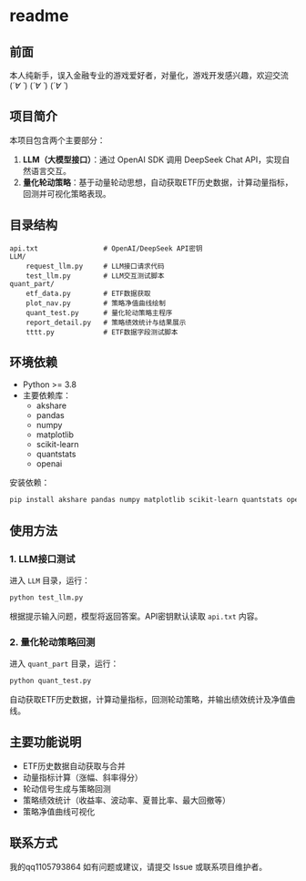 # readme

## 前面
本人纯新手，误入金融专业的游戏爱好者，对量化，游戏开发感兴趣，欢迎交流(*´∀ ˋ*) (*´∀ ˋ*) (*´∀ ˋ*) 
## 项目简介

本项目包含两个主要部分：

1. **LLM（大模型接口）**：通过 OpenAI SDK 调用 DeepSeek Chat API，实现自然语言交互。
2. **量化轮动策略**：基于动量轮动思想，自动获取ETF历史数据，计算动量指标，回测并可视化策略表现。

## 目录结构

```
api.txt                # OpenAI/DeepSeek API密钥
LLM/
    request_llm.py     # LLM接口请求代码
    test_llm.py        # LLM交互测试脚本
quant_part/
    etf_data.py        # ETF数据获取
    plot_nav.py        # 策略净值曲线绘制
    quant_test.py      # 量化轮动策略主程序
    report_detail.py   # 策略绩效统计与结果展示
    tttt.py            # ETF数据字段测试脚本
```

## 环境依赖

- Python >= 3.8
- 主要依赖库：
  - akshare
  - pandas
  - numpy
  - matplotlib
  - scikit-learn
  - quantstats
  - openai

安装依赖：
```sh
pip install akshare pandas numpy matplotlib scikit-learn quantstats openai
```

## 使用方法

### 1. LLM接口测试

进入 `LLM` 目录，运行：
```sh
python test_llm.py
```
根据提示输入问题，模型将返回答案。API密钥默认读取 `api.txt` 内容。

### 2. 量化轮动策略回测

进入 `quant_part` 目录，运行：
```sh
python quant_test.py
```
自动获取ETF历史数据，计算动量指标，回测轮动策略，并输出绩效统计及净值曲线。

## 主要功能说明

- ETF历史数据自动获取与合并
- 动量指标计算（涨幅、斜率得分）
- 轮动信号生成与策略回测
- 策略绩效统计（收益率、波动率、夏普比率、最大回撤等）
- 策略净值曲线可视化

## 联系方式
我的qq1105793864
如有问题或建议，请提交 Issue 或联系项目维护者。
